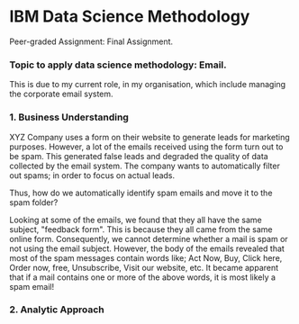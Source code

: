 # IBM Data Science Methodology
Peer-graded Assignment: Final Assignment.


### Topic to apply data science methodology: Email.

This is due to my current role, in my organisation, which include managing the corporate email system. 


### 1. Business Understanding

XYZ Company uses a form on their website to generate leads for marketing purposes. However, a lot of the emails received using the form turn out to be spam. This generated false leads and degraded the quality of data collected by the email system. The company wants to automatically filter out spams; in order to focus on actual leads.  

Thus, how do we automatically identify spam emails and move it to the spam folder? 

Looking at some of the emails, we found that they all have the same subject, "feedback form". This is because they all came from the same online form. Consequently, we cannot determine whether a mail is spam or not using the email subject. However, the body of the emails revealed that most of the spam messages contain words like; Act Now, Buy, 
Click here, Order now, free, Unsubscribe, Visit our website, etc. It became apparent that if a mail contains one or more of the above words, it is most likely a spam email!


### 2. Analytic Approach




